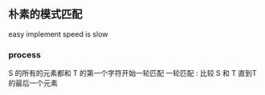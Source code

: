 ##  朴素的模式匹配
easy implement
speed is slow

###   process
S 的所有的元素都和 T 的第一个字符开始一轮匹配
一轮匹配 : 比较 S 和 T 直到T的最后一个元素
